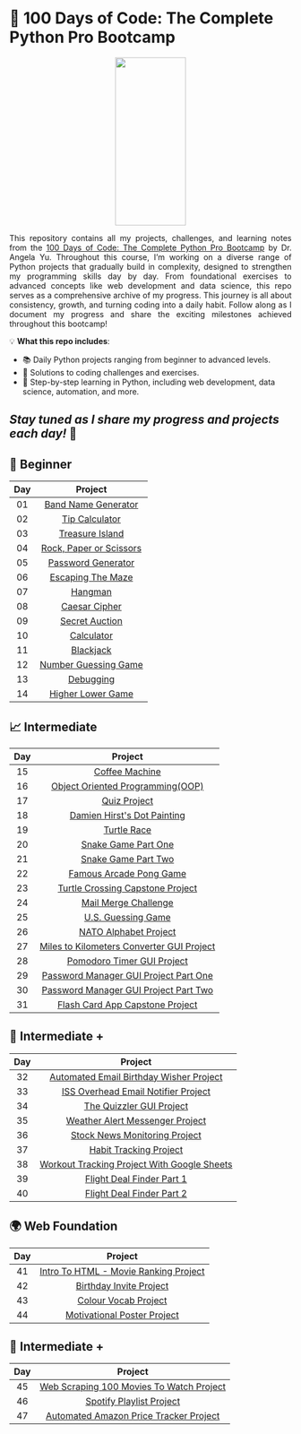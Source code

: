 # 🐍 100 Days of Code: The Complete Python Pro Bootcamp

<p align="center">
<img src="https://media1.giphy.com/media/v1.Y2lkPTc5MGI3NjExNHJhaWVtcHBjYmhtN3E4YmY5cG05YjY2ZjFzNWQ4YmNsdG81N2d2NyZlcD12MV9pbnRlcm5hbF9naWZfYnlfaWQmY3Q9Zw/KAq5w47R9rmTuvWOWa/giphy.gif" width="50%" height="300"/>
</p>

<p align="justify">
This repository contains all my projects, challenges, and learning notes from the <a href="https://www.udemy.com/course/100-days-of-code/?couponCode=KEEPLEARNING">100 Days of Code: The Complete Python Pro         Bootcamp</a> by Dr. Angela Yu. Throughout this course, I’m working on a diverse range of Python projects that gradually build in complexity, designed to strengthen my programming skills day by day. From foundational exercises to advanced concepts like web development and data science, this repo serves as a comprehensive archive of my progress. This journey is all about consistency, growth, and turning coding into a daily habit. Follow along as I document my progress and share the exciting milestones achieved throughout this bootcamp!
</p>

💡 **What this repo includes**:

- 📚 Daily Python projects ranging from beginner to advanced levels.
- 🧠 Solutions to coding challenges and exercises.
- 🔗 Step-by-step learning in Python, including web development, data science, automation, and more.

## _Stay tuned as I share my progress and projects each day!_ 🌟

## 🌱 Beginner

| Day |               Project                |
| :-: | :----------------------------------: |
| 01  |   [Band Name Generator](src/Day01)   |
| 02  |     [Tip Calculator](src/Day02)      |
| 03  |     [Treasure Island](src/Day03)     |
| 04  | [Rock, Paper or Scissors](src/Day04) |
| 05  |   [Password Generator](src/Day05)    |
| 06  |    [Escaping The Maze](src/Day06)    |
| 07  |         [Hangman](src/Day07)         |
| 08  |      [Caesar Cipher](src/Day08)      |
| 09  |     [Secret Auction](src/Day09)      |
| 10  |       [Calculator](src/Day10)        |
| 11  |        [Blackjack](src/Day11)        |
| 12  |  [Number Guessing Game](src/Day12)   |
| 13  |        [Debugging](src/Day13)        |
| 14  |    [Higher Lower Game](src/Day14)    |

## 📈 Intermediate

| Day |                        Project                         |
| :-: | :----------------------------------------------------: |
| 15  |              [Coffee Machine](src/Day15)               |
| 16  |     [Object Oriented Programming(OOP)](src/Day16)      |
| 17  |               [Quiz Project](src/Day17)                |
| 18  |        [Damien Hirst's Dot Painting](src/Day18)        |
| 19  |                [Turtle Race](src/Day19)                |
| 20  |            [Snake Game Part One](src/Day20)            |
| 21  |            [Snake Game Part Two](src/Day21)            |
| 22  |          [Famous Arcade Pong Game](src/Day22)          |
| 23  |     [Turtle Crossing Capstone Project](src/Day23)      |
| 24  |           [Mail Merge Challenge](src/Day24)            |
| 25  |            [U.S. Guessing Game](src/Day25)             |
| 26  |           [NATO Alphabet Project](src/Day26)           |
| 27  | [Miles to Kilometers Converter GUI Project](src/Day27) |
| 28  |        [Pomodoro Timer GUI Project](src/Day28)         |
| 29  |   [Password Manager GUI Project Part One](src/Day29)   |
| 30  |   [Password Manager GUI Project Part Two](src/Day30)   |
| 31  |      [Flash Card App Capstone Project](src/Day31)      |

## 🚀 Intermediate +

| Day |                         Project                          |
| :-: | :------------------------------------------------------: |
| 32  |   [Automated Email Birthday Wisher Project](src/Day32)   |
| 33  |     [ISS Overhead Email Notifier Project](src/Day33)     |
| 34  |          [The Quizzler GUI Project](src/Day34)           |
| 35  |       [Weather Alert Messenger Project](src/Day35)       |
| 36  |        [Stock News Monitoring Project](src/Day36)        |
| 37  |           [Habit Tracking Project](src/Day37)            |
| 38  | [Workout Tracking Project With Google Sheets](src/Day38) |
| 39  |          [Flight Deal Finder Part 1](src/Day39)          |
| 40  |          [Flight Deal Finder Part 2](src/Day40)          |

## 🌍 Web Foundation

| Day |                      Project                       |
| :-: | :------------------------------------------------: |
| 41  | [Intro To HTML - Movie Ranking Project](src/Day41) |
| 42  |        [Birthday Invite Project](src/Day42)        |
| 43  |         [Colour Vocab Project](src/Day43)          |
| 44  |      [Motivational Poster Project](src/Day44)      |

## 🚀 Intermediate +

| Day |                        Project                        |
| :-: | :---------------------------------------------------: |
| 45  | [Web Scraping 100 Movies To Watch Project](src/Day45) |
| 46  |         [Spotify Playlist Project](src/Day46)         |
| 47  |  [Automated Amazon Price Tracker Project](src/Day47)  |
